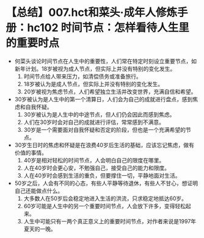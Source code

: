 # 【总结】007.hct和菜头·成年人修炼手册：hc102 时间节点：怎样看待人生里的重要时点

-   何菜头谈论时间节点在人生中的重要性，人们常在特定时刻设立重要节点，如新年计划。18岁被视为成人节点，但实际上并没有特别的变化发生。
    1.  时间节点给人带来压力，如清偿债务或准备旅行。
    2.  18岁被认为是成人节点，但实际上并没有特别的变化发生。
    3.  20岁被视为焦虑节点，人们希望独立生活并改变世界，充满自信和希望。
-   30岁被认为是人生中的第一个清算日，人们会为自己的成就进行盘点，感到焦虑和自我怀疑。
    1.  30岁被认为是人生中的中途节点，但人们仍会因此而感到焦虑。
    2.  人们在30岁时会对自己的成就进行评估，常常感到不满意。
    3.  30岁是一个需要面对自我怀疑和否定的阶段，但也是一个充满希望的节点。
-   30岁生日时的焦虑和怀疑是在浪费40岁后生活的基础，应该忘记焦虑，做有价值的事情。
    1.  40岁是相对轻松的时间节点，人会明白自己的限度在哪里。
    2.  人在40岁时会更心安，不勉强自己，接受自己的能力和限度。
    3.  人在40岁时会感到生活的重负，但要撑住一切，平静地面对生活。
-   50岁之后，人会有不同的心态，有些人平静等待退休，有些人不甘心，想证明自己还能做点什么。
    1.  大多数人在50岁后会稳定地进入生活的洪流，只求稳定地抵达60岁。
    2.  60岁可能是人生中的另一个重要时间节点，人会放下许多，变得轻松起来。
    3.  人生中可能只有一两个真正意义上的重要时间节点，对作者来说是1997年夏天的一晚。